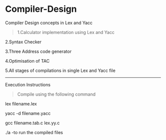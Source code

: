 # Compiler-Design

Compiler Design concepts in Lex and Yacc



>1.Calculator implementation using Lex and Yacc
  

2.Syntax Checker 


3.Three Address code generator


4.Optimisation of TAC


5.All stages of compilations in single Lex and Yacc file
***

Execution Instructions
>Compile using the following command

lex filename.lex


yacc -d filename.yacc

gcc filename.tab.c lex.yy.c

./a -to run the compiled files


